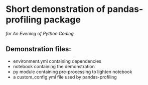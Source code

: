 # Short demonstration of pandas-profiling package
*for An Evening of Python Coding*

## Demonstration files:
* environment.yml containing dependencies
* notebook containing the demonstration
* py module containing pre-processing to lighten notebook
* a custom_config.yml file used by pandas-profiling
